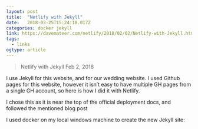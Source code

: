 ```yaml
---
layout: post 
title:  "Netlify with Jekyll" 
date:   2018-03-25T15:24:18.017Z 
categories: docker jekyll
link: https://davemateer.com/netlify/2018/02/02/Netlify-with-Jekyll.html 
tags:
  - links
ogtype: article 
---
```


> Netlify with Jekyll
Feb 2, 2018

I use Jekyll for this website, and for our wedding website. I used Github pages for this website, however it isn’t easy to have multiple GH pages from a single GH account, so here is how I did it with Netlify.

I chose this as it is near the top of the official deployment docs, and followed the mentioned blog post

I used docker on my local windows machine to create the new Jekyll site: